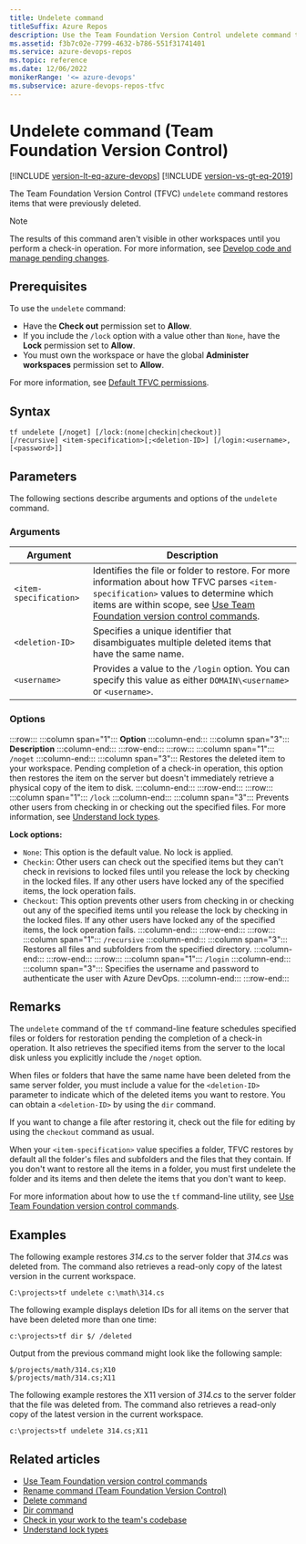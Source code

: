 ```yaml
---
title: Undelete command
titleSuffix: Azure Repos
description: Use the Team Foundation Version Control undelete command to restore deleted items. Specify options to use locks or to prevent retrieval from the server.
ms.assetid: f3b7c02e-7799-4632-b786-551f31741401
ms.service: azure-devops-repos
ms.topic: reference
ms.date: 12/06/2022
monikerRange: '<= azure-devops'
ms.subservice: azure-devops-repos-tfvc
---
```


# Undelete command (Team Foundation Version Control)

[!INCLUDE [version-lt-eq-azure-devops](../../includes/version-lt-eq-azure-devops.md)]
[!INCLUDE [version-vs-gt-eq-2019](../../includes/version-vs-gt-eq-2019.md)]


The Team Foundation Version Control (TFVC) `undelete` command restores items that were previously deleted.

> [!NOTE]
> The results of this command aren't visible in other workspaces until you perform a check-in operation. For more information, see [Develop code and manage pending changes](develop-code-manage-pending-changes.md).

## Prerequisites

To use the `undelete` command:

- Have the **Check out** permission set to **Allow**.
- If you include the `/lock` option with a value other than `None`, have the **Lock** permission set to **Allow**.
- You must own the workspace or have the global **Administer workspaces** permission set to **Allow**.

For more information, see  [Default TFVC permissions](../../organizations/security/default-tfvc-permissions.md).

## Syntax

```
tf undelete [/noget] [/lock:(none|checkin|checkout)] 
[/recursive] <item-specification>[;<deletion-ID>] [/login:<username>,[<password>]]
```

## Parameters

The following sections describe arguments and options of the `undelete` command.

### Arguments

| Argument | Description |
| --- | --- |
| `<item-specification>` | Identifies the file or folder to restore. For more information about how TFVC parses `<item-specification>` values to determine which items are within scope, see [Use Team Foundation version control commands](use-team-foundation-version-control-commands.md). |
| `<deletion-ID>` | Specifies a unique identifier that disambiguates multiple deleted items that have the same name. |
| `<username>` | Provides a value to the `/login` option. You can specify this value as either `DOMAIN\<username>` or `<username>`. |

### Options

:::row:::
   :::column span="1":::
   **Option**
   :::column-end:::
   :::column span="3":::
   **Description**
   :::column-end:::
:::row-end:::
:::row:::
   :::column span="1":::
   `/noget`
   :::column-end:::
   :::column span="3":::
   Restores the deleted item to your workspace. Pending completion of a check-in operation, this option then restores the item on the server but doesn't immediately retrieve a physical copy of the item to disk.
   :::column-end:::
:::row-end:::
:::row:::
   :::column span="1":::
   `/lock`
   :::column-end:::
   :::column span="3":::
   Prevents other users from checking in or checking out the specified files. For more information, see [Understand lock types](understand-lock-types.md).

   **Lock options:** 

   - `None`: This option is the default value. No lock is applied.
   - `Checkin`: Other users can check out the specified items but they can't check in revisions to locked files until you release the lock by checking in the locked files. If any other users have locked any of the specified items, the lock operation fails.
   - `Checkout`: This option prevents other users from checking in or checking out any of the specified items until you release the lock by checking in the locked files. If any other users have locked any of the specified items, the lock operation fails.
   :::column-end:::
:::row-end:::
:::row:::
   :::column span="1":::
   `/recursive`
   :::column-end:::
   :::column span="3":::
   Restores all files and subfolders from the specified directory.
   :::column-end:::
:::row-end:::
:::row:::
   :::column span="1":::
   `/login`
   :::column-end:::
   :::column span="3":::
   Specifies the username and password to authenticate the user with Azure DevOps.
   :::column-end:::
:::row-end:::

## Remarks

The `undelete` command of the `tf` command-line feature schedules specified files or folders for restoration pending the completion of a check-in operation. It also retrieves the specified items from the server to the local disk unless you explicitly include the `/noget` option.

When files or folders that have the same name have been deleted from the same server folder, you must include a value for the `<deletion-ID>` parameter to indicate which of the deleted items you want to restore. You can obtain a `<deletion-ID>` by using the `dir` command.

If you want to change a file after restoring it, check out the file for editing by using the `checkout` command as usual.

When your `<item-specification>` value specifies a folder, TFVC restores by default all the folder's files and subfolders and the files that they contain. If you don't want to restore all the items in a folder, you must first undelete the folder and its items and then delete the items that you don't want to keep.

For more information about how to use the `tf` command-line utility, see [Use Team Foundation version control commands](use-team-foundation-version-control-commands.md).

## Examples

The following example restores *314.cs* to the server folder that *314.cs* was deleted from. The command also retrieves a read-only copy of the latest version in the current workspace.

```
C:\projects>tf undelete c:\math\314.cs
```

The following example displays deletion IDs for all items on the server that have been deleted more than one time:

```
c:\projects>tf dir $/ /deleted
```

Output from the previous command might look like the following sample:

```
$/projects/math/314.cs;X10
$/projects/math/314.cs;X11
```

The following example restores the X11 version of *314.cs* to the server folder that the file was deleted from. The command also retrieves a read-only copy of the latest version in the current workspace.

```
c:\projects>tf undelete 314.cs;X11
```

## Related articles

- [Use Team Foundation version control commands](use-team-foundation-version-control-commands.md)
- [Rename command (Team Foundation Version Control)](rename-command-team-foundation-version-control.md)
- [Delete command](delete-command-team-foundation-version-control.md)
- [Dir command](dir-command.md)
- [Check in your work to the team's codebase](check-your-work-team-codebase.md)
- [Understand lock types](understand-lock-types.md)
